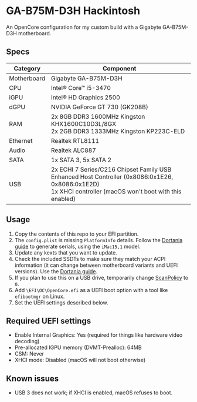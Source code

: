 # GA-B75M-D3H Hackintosh

An OpenCore configuration for my custom build with a Gigabyte GA-B75M-D3H motherboard.

## Specs

| Category    | Component                                                    |
| ----------- | ------------------------------------------------------------ |
| Motherboard | Gigabyte GA-B75M-D3H                                         |
| CPU         | Intel® Core™ i5-3470                                         |
| iGPU        | Intel® HD Graphics 2500                                      |
| dGPU        | NVIDIA GeForce GT 730 (GK208B)                               |
| RAM         | 2x 8GB DDR3 1600MHz Kingston KHX1600C10D3L/8GX<br />2x 2GB DDR3 1333MHz Kingston KP223C-ELD |
| Ethernet    | Realtek RTL8111                                              |
| Audio       | Realtek ALC887                                               |
| SATA        | 1x SATA 3, 5x SATA 2                                         |
| USB         | 2x ECHI 7 Series/C216 Chipset Family USB Enhanced Host Controller (0x8086:0x1E26, 0x8086:0x1E2D)<br />1x XHCI controller (macOS won't boot with this enabled) |

## Usage

1. Copy the contents of this repo to your EFI partition.
2. The `config.plist` is missing `PlatformInfo` details. Follow the [Dortania guide](https://dortania.github.io/OpenCore-Install-Guide/config.plist/ivy-bridge.html#platforminfo) to generate serials, using the `iMac15,1` model.
3. Update any kexts that you want to update.
4. Check the included SSDTs to make sure they match your ACPI information (it can change between motherboard variants and UEFI versions). Use the [Dortania guide](https://dortania.github.io/Getting-Started-With-ACPI/).
5. If you plan to use this on a USB drive, temporarily change [ScanPolicy](https://dortania.github.io/OpenCore-Install-Guide/config.plist/ivy-bridge.html#misc) to `0`.
6. Add `\EFI\OC\OpenCore.efi` as a UEFI boot option with a tool like `efibootmgr` on Linux.
7. Set the UEFI settings described below.

## Required UEFI settings

- Enable Internal Graphics: Yes (required for things like hardware video decoding)
- Pre-allocated IGPU memory (DVMT-Prealloc): 64MB
- CSM: Never
- XHCI mode: Disabled (macOS will not boot otherwise)

## Known issues

- USB 3 does not work; if XHCI is enabled, macOS refuses to boot.